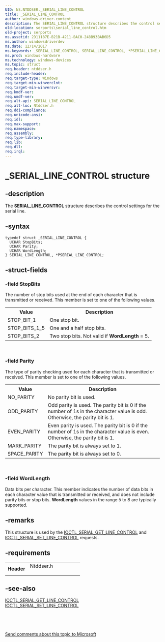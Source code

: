 ```yaml
---
UID: NS.NTDDSER._SERIAL_LINE_CONTROL
title: _SERIAL_LINE_CONTROL
author: windows-driver-content
description: The SERIAL_LINE_CONTROL structure describes the control settings for the serial line.
old-location: serports\serial_line_control.htm
old-project: serports
ms.assetid: 2D11187E-B21B-4211-BAC0-248B93BAB6D5
ms.author: windowsdriverdev
ms.date: 12/14/2017
ms.keywords: _SERIAL_LINE_CONTROL, SERIAL_LINE_CONTROL, *PSERIAL_LINE_CONTROL, PSERIAL_LINE_CONTROL
ms.prod: windows-hardware
ms.technology: windows-devices
ms.topic: struct
req.header: ntddser.h
req.include-header: 
req.target-type: Windows
req.target-min-winverclnt: 
req.target-min-winversvr: 
req.kmdf-ver: 
req.umdf-ver: 
req.alt-api: SERIAL_LINE_CONTROL
req.alt-loc: Ntddser.h
req.ddi-compliance: 
req.unicode-ansi: 
req.idl: 
req.max-support: 
req.namespace: 
req.assembly: 
req.type-library: 
req.lib: 
req.dll: 
req.irql: 
---
```


# _SERIAL_LINE_CONTROL structure



## -description
The <b>SERIAL_LINE_CONTROL</b> structure describes the control settings for the serial line.



## -syntax

````
typedef struct _SERIAL_LINE_CONTROL {
  UCHAR StopBits;
  UCHAR Parity;
  UCHAR WordLength;
} SERIAL_LINE_CONTROL, *PSERIAL_LINE_CONTROL;
````


## -struct-fields

### -field StopBits

The number of stop bits used at the end of each character that is transmitted or received. This member is set to one of the following values.

<table>
<tr>
<th>Value</th>
<th>Description</th>
</tr>
<tr>
<td>STOP_BIT_1</td>
<td>One stop bit.</td>
</tr>
<tr>
<td>STOP_BITS_1_5</td>
<td>One and a half stop bits.</td>
</tr>
<tr>
<td>STOP_BITS_2</td>
<td>Two stop bits. Not valid if <b>WordLength</b> = 5.</td>
</tr>
</table>
 


### -field Parity

The type of parity checking used for each character that is transmitted or received. This member is set to one of the following values.

<table>
<tr>
<th>Value</th>
<th>Description</th>
</tr>
<tr>
<td>NO_PARITY</td>
<td>No parity bit is used.</td>
</tr>
<tr>
<td>ODD_PARITY</td>
<td>Odd parity is used. The parity bit is 0 if the number of 1s in the character value is odd. Otherwise, the parity bit is 1.</td>
</tr>
<tr>
<td>EVEN_PARITY</td>
<td>Even parity is used. The parity bit is 0 if the number of 1s in the character value is even. Otherwise, the parity bit is 1.</td>
</tr>
<tr>
<td>MARK_PARITY</td>
<td>The parity bit is always set to 1.</td>
</tr>
<tr>
<td>SPACE_PARITY</td>
<td>The parity bit is always set to 0.</td>
</tr>
</table>
 


### -field WordLength

Data bits per character. This member indicates the number of data bits in each character value that is transmitted or received, and does not include parity bits or stop bits. <b>WordLength</b> values in the range 5 to 8 are typically supported.


## -remarks
This structure is used by the <a href="..\ntddser\ni-ntddser-ioctl_serial_get_line_control.md">IOCTL_SERIAL_GET_LINE_CONTROL</a> and <a href="..\ntddser\ni-ntddser-ioctl_serial_set_line_control.md">IOCTL_SERIAL_SET_LINE_CONTROL</a> requests.


## -requirements
<table>
<tr>
<th width="30%">
Header

</th>
<td width="70%">
<dl>
<dt>Ntddser.h</dt>
</dl>
</td>
</tr>
</table>

## -see-also
<dl>
<dt>
<a href="..\ntddser\ni-ntddser-ioctl_serial_get_line_control.md">IOCTL_SERIAL_GET_LINE_CONTROL</a>
</dt>
<dt>
<a href="..\ntddser\ni-ntddser-ioctl_serial_set_line_control.md">IOCTL_SERIAL_SET_LINE_CONTROL</a>
</dt>
</dl>
 

 

<a href="mailto:wsddocfb@microsoft.com?subject=Documentation%20feedback [serports\serports]:%20SERIAL_LINE_CONTROL structure%20 RELEASE:%20(12/14/2017)&amp;body=%0A%0APRIVACY STATEMENT%0A%0AWe use your feedback to improve the documentation. We don't use your email address for any other purpose, and we'll remove your email address from our system after the issue that you're reporting is fixed. While we're working to fix this issue, we might send you an email message to ask for more info. Later, we might also send you an email message to let you know that we've addressed your feedback.%0A%0AFor more info about Microsoft's privacy policy, see http://privacy.microsoft.com/en-us/default.aspx." title="Send comments about this topic to Microsoft">Send comments about this topic to Microsoft</a>

